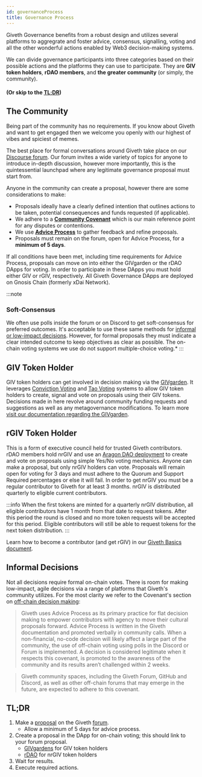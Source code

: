 ```yaml
---
id: governanceProcess
title: Governance Process
---
```


Giveth Governance benefits from a robust design and utilizes several platforms to aggregrate and foster advice, consensus, signalling, voting  and all the other wonderful actions enabled by Web3 decision-making systems.

We can divide governance participants into three categories based on their possible actions and the platforms they can use to participate. They are **GIV token holders**, **rDAO members**, and **the greater community** (or simply, the community).


#### (Or skip to the <a href="#TLDR">**TL;DR**</a>)


## The Community
Being part of the community has no requirements. If you know about Giveth and want to get engaged then we welcome you openly with our highest of vibes and spiciest of memes.

The best place for formal conversations around Giveth take place on our [Discourse forum](https://forum.giveth.io/). Our forum invites a wide variety of topics for anyone to introduce in-depth discussion, however more importantly, this is the quintessential launchpad where any legitimate governance proposal must start from.

Anyone in the community can create a proposal, however there are some considerations to make:
- <a id="proposal">Proposals</a> ideally have a clearly defined intention that outlines actions to be taken, potential consequences and funds requested (if applicable).
-  We adhere to a [**Community Covenant**](./covenant) which is our main reference point for any disputes or contentions.
-  We use [**Advice Process**](./adviceProcess) to gather feedback and refine proposals.
- Proposals must remain on the forum, open for Advice Process, for a **minimum of 5 days**.

If all conditions have been met, including time requirements for Advice Process, proposals can move on into either the GIVgarden or the rDAO DApps for voting.  In order to participate in these DApps you must hold either GIV or rGIV, respectively. All Giveth Governance DApps are deployed on Gnosis Chain (formerly xDai Network).

:::note
### Soft-Consensus
 We often use polls inside the forum or on Discord to get soft-consensus for preferred outcomes. It's acceptable to use these same methods for [informal or low-impact decisions](#Informal-Decisions). However, for formal proposals they must indicate a clear intended outcome to keep objectives as clear as possible. The on-chain voting systems we use do not support multiple-choice voting.*
:::

## GIV Token Holder

GIV token holders can get involved in decision making via the <a href="https://gardens.1hive.org/#/xdai/garden/0xb25f0ee2d26461e2b5b3d3ddafe197a0da677b98" target="_blank">GIVgarden</a>. It leverages [Conviction Voting](https://forum.giveth.io/t/conviction-voting/154) and [Tao Voting](https://forum.giveth.io/t/tao-voting-explained/155) systems to allow GIV token holders to create, signal and vote on proposals using their GIV tokens. Decisions made in here revolve around community funding requests and suggestions as well as any metagovernance modifications. To learn more [visit our documentation regarding the GIVgarden](../giveconomy/givgarden).

## rGIV Token Holder

This is a form of executive council held for trusted Giveth contributors. rDAO members hold nrGIV and use an [Aragon DAO deployment](https://xdai.aragon.blossom.software/#/nrgiv/) to create and vote on proposals using simple Yes/No voting mechanics. Anyone can make a proposal, but only nrGIV holders can vote. Proposals will remain open for voting for 3 days and must adhere to the Quorum and Support Required percentages or else it will fail. In order to get nrGIV you must be a regular contributor to Giveth for at least 3 months. nrGIV is distributed quarterly to eligible current contributors.

:::info
When the first tokens are minted for a quarterly nrGIV distribution, all eligible contributors have 1 month from that date to request tokens. After this period the round is closed and no more token requests will be accepted for this period. Eligible contributors will still be able to request tokens for the next token distribution.
:::

Learn how to become a contributor (and get rGIV) in our [Giveth Basics document](https://www.notion.so/giveth/Giveth-Basics-bff76dceaec64839b73aa89ba2fb8be4).  
## Informal Decisions
Not all decisions require formal on-chain votes. There is room for making low-impact, agile decisions via a range of platforms that Giveth's community utilizes. For the most clarity we refer to the Covenant's section on [off-chain decision making](https://docs.giveth.io/whatisgiveth/covenant/#off-chain):

> Giveth uses Advice Process as its primary practice for flat decision making to empower contributors with agency to move their cultural proposals forward. Advice Process is written in the Giveth documentation and promoted verbally in community calls. When a non-financial, no-code decision will likely affect a large part of the community, the use of off-chain voting using polls in the Discord or Forum is implemented. A decision is considered legitimate when it respects this covenant, is promoted to the awareness of the community and its results aren’t challenged within 2 weeks.  

> Giveth community spaces, including the Giveth Forum, GitHub and Discord, as well as other off-chain forums that may emerge in the future, are expected to adhere to this covenant.

<h2 id="TLDR">TL;DR</h2>

1. Make a <a href="#proposal">proposal</a> on the Giveth <a href="https://forum.giveth.io" target="_blank">forum</a>.
    - Allow a minimum of 5 days for advice process.
2. Create a proposal in the DApp for on-chain voting; this should link to your forum proposal.
    - [GIVgardens](https://gardens.1hive.org/#/xdai/garden/0xb25f0ee2d26461e2b5b3d3ddafe197a0da677b98) for GIV token holders
    - [rDAO](https://xdai.aragon.blossom.software/#/nrgiv/) for nrGIV token holders
3. Wait for results.
4. Execute required actions.
